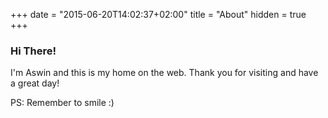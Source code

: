 +++
date = "2015-06-20T14:02:37+02:00"
title = "About"
hidden = true
+++

### Hi There!
I'm Aswin and this is my home on the web. Thank you for visiting and have a great day! 

PS: Remember to smile :)